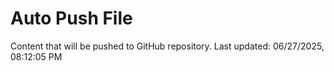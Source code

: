 # Auto Push File

Content that will be pushed to GitHub repository.
Last updated: 06/27/2025, 08:12:05 PM